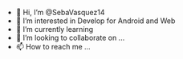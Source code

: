 - 👋 Hi, I’m @SebaVasquez14
- 👀 I’m interested in Develop for Android and Web
- 🌱 I’m currently learning 
- 💞️ I’m looking to collaborate on ...
- 📫 How to reach me ...

<!---
SebaVasquez14/SebaVasquez14 is a ✨ special ✨ repository because its `README.md` (this file) appears on your GitHub profile.
You can click the Preview link to take a look at your changes.
--->
